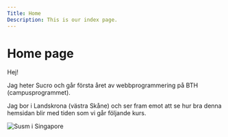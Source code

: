 ```yaml
---
Title: Home
Description: This is our index page.
---
```


Home page
==========================

<!-- The source for this page is in `content/index.md`. -->

Hej!

Jag heter Sucro och går första året av webbprogrammering på BTH (campusprogrammet).

Jag bor i Landskrona (västra Skåne) och ser fram emot att se hur bra denna hemsidan blir med tiden som vi går följande kurs.

![Susm i Singapore](image/susm_singapore_500x500.jpg)
